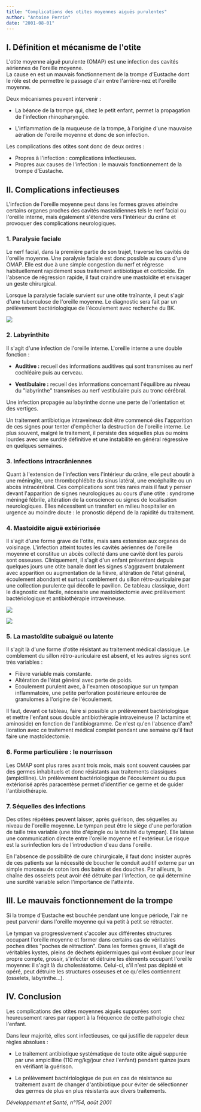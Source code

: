 ```yaml
---
title: "Complications des otites moyennes aiguës purulentes"
author: "Antoine Perrin"
date: "2001-08-01"
---
```


## **I. Définition et mécanisme de l'otite**

L'otite moyenne aiguë purulente (OMAP) est une infection des cavités aériennes de l'oreille moyenne.  
La cause en est un mauvais fonctionnement de la trompe d'Eustache dont le rôle est de permettre le passage d'air entre l'arrière-nez et l'oreille moyenne.

Deux mécanismes peuvent intervenir :

*   La béance de la trompe qui, chez le petit enfant, permet la propagation de l'infection rhinopharyngée.

*   L'inflammation de la muqueuse de la trompe, à l'origine d'une mauvaise aération de l'oreille moyenne et donc de son infection.

Les complications des otites sont donc de deux ordres :

*   Propres à l'infection : complications infectieuses.
*   Propres aux causes de l'infection : le mauvais fonctionnement de la trompe d'Eustache.

## **II. Complications infectieuses**

L'infection de l'oreille moyenne peut dans les formes graves atteindre certains organes proches des cavités mastoïdiennes tels le nerf facial ou l'oreille interne, mais également s'étendre vers l'intérieur du crâne et provoquer des complications neurologiques.

### **1. Paralysie faciale**

Le nerf facial, dans la première partie de son trajet, traverse les cavités de l'oreille moyenne. Une paralysie faciale est donc possible au cours d'une OMAP. Elle est due à une simple congestion du nerf et régresse habituellement rapidement sous traitement antibiotique et corticoïde. En l'absence de régression rapide, il faut craindre une mastoïdite et envisager un geste chirurgical.

Lorsque la paralysie faciale survient sur une otite traînante, il peut s'agir d'une tuberculose de l'oreille moyenne. Le diagnostic sera fait par un prélèvement bactériologique de l'écoulement avec recherche du BK.

![](i932-1.jpg)


### **2. Labyrinthite**

Il s'agit d'une infection de l'oreille interne. L'oreille interne a une double fonction :

*   **Auditive :** recueil des informations auditives qui sont transmises au nerf cochléaire puis au cerveau.

*   **Vestibulaire :** recueil des informations concernant l'équilibre au niveau du "labyrinthe" transmises au nerf vestibulaire puis au tronc cérébral.

Une infection propagée au labyrinthe donne une perte de l'orientation et des vertiges.

Un traitement antibiotique intraveineux doit être commencé dès l'apparition de ces signes pour tenter d'empêcher la destruction de l'oreille interne. Le plus souvent, malgré le traitement, il persiste des séquelles plus ou moins lourdes avec une surdité définitive et une instabilité en général régressive en quelques semaines.

### **3. Infections intracrâniennes**

Quant à l'extension de l'infection vers l'intérieur du crâne, elle peut aboutir à une méningite, une thrombophlébite du sinus latéral, une encéphalite ou un abcès intracérébral. Ces complications sont très rares mais il faut y penser devant l'apparition de signes neurologiques au cours d'une otite : syndrome méningé fébrile, altération de la conscience ou signes de localisation neurologiques. Elles nécessitent un transfert en milieu hospitalier en urgence au moindre doute : le pronostic dépend de la rapidité du traitement.

### **4. Mastoïdite aiguë extériorisée**

Il s'agit d'une forme grave de l'otite, mais sans extension aux organes de voisinage. L'infection atteint toutes les cavités aériennes de l'oreille moyenne et constitue un abcès collecté dans une cavité dont les parois sont osseuses. Cliniquement, il s'agit d'un enfant présentant depuis quelques jours une otite banale dont les signes s'aggravent brutalement avec apparition ou augmentation de la fièvre, altération de l'état général, écoulement abondant et surtout comblement du sillon rétro-auriculaire par une collection purulente qui décolle le pavillon. Ce tableau classique, dont le diagnostic est facile, nécessite une mastoïdectomie avec prélèvement bactériologique et antibiothérapie intraveineuse.

![](i932-2.jpg)


![](i932-3.jpg)


### **5. La mastoïdite subaiguë ou** **latente**

Il s'agit là d'une forme d'otite résistant au traitement médical classique. Le comblement du sillon rétro-auriculaire est absent, et les autres signes sont très variables :

*   Fièvre variable mais constante.
*   Altération de l'état général avec perte de poids.
*   Ecoulement purulent avec, à l'examen otoscopique sur un tympan inflammatoire, une petite perforation postérieure entourée de granulomes à l'origine de l'écoulement.

Il faut, devant ce tableau, faire si possible un prélèvement bactériologique et mettre l'enfant sous double antibiothérapie intraveineuse (? lactamine et aminoside) en fonction de l'antibiogramme. Ce n'est qu'en l'absence d'am?lioration avec ce traitement médical complet pendant une semaine qu'il faut faire une mastoïdectomie.

### **6. Forme particulière : le nourrisson**

Les OMAP sont plus rares avant trois mois, mais sont souvent causées par des germes inhabituels et donc résistants aux traitements classiques (ampicilline). Un prélèvement bactériologique de l'écoulement ou du pus extériorisé après paracentèse permet d'identifier ce germe et de guider l'antibiothérapie.

### **7. Séquelles des infections**

Des otites répétées peuvent laisser, après guérison, des séquelles au niveau de l'oreille moyenne. Le tympan peut être le siège d'une perforation de taille très variable (une tête d'épingle ou la totalité du tympan). Elle laisse une communication directe entre l'oreille moyenne et l'extérieur. Le risque est la surinfection lors de l'introduction d'eau dans l'oreille.

En l'absence de possibilité de cure chirurgicale, il faut donc insister auprès de ces patients sur la nécessité de boucher le conduit auditif externe par un simple morceau de coton lors des bains et des douches. Par ailleurs, la chaîne des osselets peut avoir été détruite par l'infection, ce qui détermine une surdité variable selon l'importance de l'atteinte.

## **III. Le mauvais fonctionnement de la trompe**

Si la trompe d'Eustache est bouchée pendant une longue période, l'air ne peut parvenir dans l'oreille moyenne qui va petit à petit se rétracter.

Le tympan va progressivement s'accoler aux différentes structures occupant l'oreille moyenne et former dans certains cas de véritables poches dites "poches de rétraction". Dans les formes graves, il s'agit de véritables kystes, pleins de déchets épidermiques qui vont évoluer pour leur propre compte, grossir, s'infecter et détruire les éléments occupant l'oreille moyenne: il s'agit là du cholestéatome. Celui-ci, s'il n'est pas dépisté et opéré, peut détruire les structures osseuses et ce qu'elles contiennent (osselets, labyrinthe...).

## **IV. Conclusion**

Les complications des otites moyennes aiguës suppurées sont heureusement rares par rapport à la fréquence de cette pathologie chez l'enfant.

Dans leur majorité, elles sont infectieuses, ce qui justifie de rappeler deux règles absolues :

*   Le traitement antibiotique systématique de toute otite aiguë suppurée par une ampicilline (110 mg/kg/jour chez l'enfant) pendant quinze jours en vérifiant la guérison.

*   Le prélèvement bactériologique de pus en cas de résistance au traitement avant de changer d'antibiotique pour éviter de sélectionner des germes de plus en plus résistants aux divers traitements.

_Développement et Santé, n°154, août 2001_